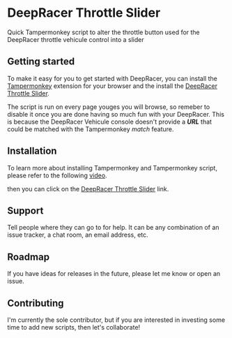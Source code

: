 # DeepRacer Throttle Slider

Quick Tampermonkey script to alter the throttle button used for the DeepRacer throttle vehicule control into a slider

## Getting started

To make it easy for you to get started with DeepRacer, you can install the [Tampermonkey](https://www.tampermonkey.net/) extension for your browser and the install the [DeepRacer Throttle Slider](https://gitlab.aws.dev/aws-sa-global-auto/deepracer-throttle-slider/-/raw/main/deepracer-throttle-slider.user.js).

The script is run on every page youges you will browse, so remeber to disable it once you are done having so much fun with your DeepRacer.
This is because the DeepRacer Vehicule console doesn't provide a ***URL*** that could be matched with the Tampermonkey *match* feature.

## Installation
To learn more about installing Tampermonkey and Tampermonkey script, please refer to the following [video](https://youtu.be/8tyjJD65zws).

then you can click on the [DeepRacer Throttle Slider](https://gitlab.aws.dev/aws-sa-global-auto/deepracer-throttle-slider/-/raw/main/deepracer-throttle-slider.user.js) link.

## Support
Tell people where they can go to for help. It can be any combination of an issue tracker, a chat room, an email address, etc.

## Roadmap
If you have ideas for releases in the future, please let me know or open an issue.

## Contributing
I'm currently the sole contributor, but if you are interested in investing some time to add new scripts, then let's collaborate!


